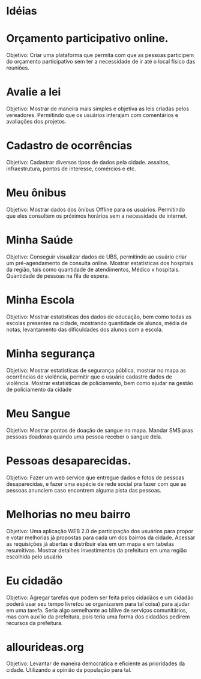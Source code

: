 # Idéias

# Orçamento participativo online.
Objetivo: Criar uma plataforma que permita com que as pessoas participem do orçamento participativo sem ter a necessidade de ir até o local físico das reuniões.

# Avalie a lei
Objetivo: Mostrar de maneira mais simples e objetiva as leis criadas pelos vereadores. Permitindo que os usuários interajam com comentários e avaliações dos projetos.

# Cadastro de ocorrências
Objetivo: Cadastrar diversos tipos de dados pela cidade. assaltos, infraestrutura, pontos de interesse, comércios e etc.

# Meu ônibus
Objetivo: Mostrar dados dos ônibus Offline para os usuários. Permitindo que eles consultem os próximos horários sem a necessidade de internet.

# Minha Saúde
Objetivo: Conseguir visualizar dados de UBS, permitindo ao usuário criar um pré-agendamento de consulta online. Mostrar estatísticas dos hospitais da região, tais como quantidade de atendimentos, Médico x hospitais. Quantidade de pessoas na fila de espera.

# Minha Escola
Objetivo: Mostrar estatísticas dos dados de educação, bem como todas as escolas presentes na cidade, mostrando quantidade de alunos, média de notas, levantamento das dificuldades dos alunos com a escola.

# Minha segurança
Objetivo: Mostrar estatísticas de segurança pública, mostrar no mapa as ocorrências de violência, permitir que o usuário cadastre dados de violência. Mostrar estatísticas de policiamento, bem como ajudar na gestão de policiamento da cidade

# Meu Sangue
Objetivo: Mostrar pontos de doação de sangue no mapa. Mandar SMS pras pessoas doadoras quando uma pessoa receber o sangue dela.

# Pessoas desaparecidas.
Objetivo: Fazer um web service que entregue dados e fotos de pessoas desaparecidas, e fazer uma espécie de rede social pra fazer com que as pessoas anunciem caso encontrem alguma pista das pessoas.

# Melhorias no meu bairro
Objetivo: Uma aplicação WEB 2.0 de participação dos usuários para propor e votar melhorias já propostas para cada um dos bairros da cidade. Acessar as requisições já abertas e distribuir elas em um mapa e em tabelas resumitivas. Mostrar detalhes investimentos da prefeitura em uma região escolhida pelo usuário

# Eu cidadão
Objetivo: Agregar tarefas que podem ser feita pelos cidadãos e um cidadão poderá usar seu tempo livre(ou se organizarem para tal coisa) para ajudar em uma tarefa. Seria algo semelhante ao bliive de serviços comunitários, mas com auxílio da prefeitura, pois teria uma forma dos cidadãos pedirem recursos da prefeitura.

# allourideas.org
Objetivo: Levantar de maneira democrática e eficiente as prioridades da cidade. Utilizando a opinião da população para tal.


